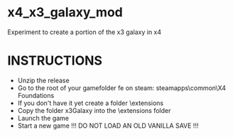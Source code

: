 # x4_x3_galaxy_mod
Experiment to create a portion of the x3 galaxy in x4

INSTRUCTIONS
============

- Unzip the release
- Go to the root of your gamefolder fe on steam: steamapps\common\X4 Foundations
- If you don't have it yet create a folder \extensions
- Copy the folder x3Galaxy into the \extensions folder
- Launch the game
- Start a new game !!! DO NOT LOAD AN OLD VANILLA SAVE !!!
